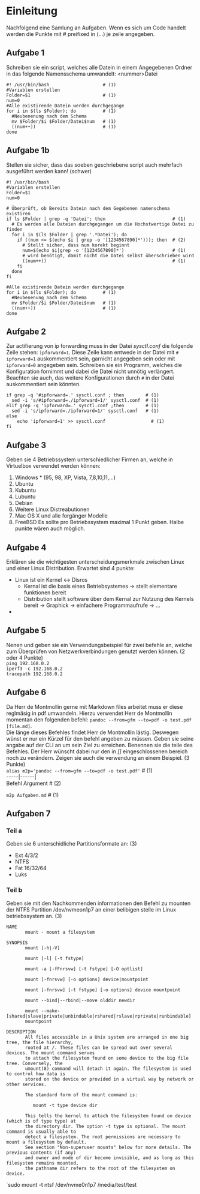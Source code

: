 # Einleitung
Nachfolgend eine Samlung an Aufgaben. Wenn es sich um Code handelt werden die Punkte mit # preifixed in (...) je zeile angegeben.
  
## Aufgabe 1
Schreiben sie ein script, welches alle Datein in einem Angegebenen Ordner in das folgende Namensschema umwandelt:
\<nummer\>Datei  

    #! /usr/bin/bash                    # (1)
    #Variablen erstellen
    Folder=$1                           # (1)
    num=0             
    #Alle existirende Datein werden durchgegange
    for i in $(ls $Folder); do          # (1)
      #Neubenenung nach dem Schema
      mv $Folder/$i $Folder/Datei$num   # (1)
      ((num++))                         # (1)
    done
  
## Aufgabe 1b
Stellen sie sicher, dass das soeben geschriebene script auch mehrfach ausgeführt werden kann! (schwer)

    #! /usr/bin/bash
    #Variablen erstellen
    Folder=$1                                                   
    num=0
    
    # Überprüft, ob Bereits Datein nach dem Gegebenen namenschema existiren
    if ls $Folder | grep -q 'Datei'; then                         # (1)
      # Es werden alle Dateien durchgegangen um die Hochstwertige Datei zu finden
      for i in $(ls $Folder | grep '.*Datei'); do                 
        if ((num <= $(echo $i | grep -o '[1234567890]*'))); then  # (2)
          # Stellt sicher, dass num korekt beginnt
          num=$(echo $i|grep -o '[1234567890]*')                  # (1)    
          # wird benötigt, damit nicht die Datei selbst überschrieben wird
          ((num++))                                               # (1)
        fi
      done
    fi
    
    #Alle existirende Datein werden durchgegange
    for i in $(ls $Folder); do          # (1)
      #Neubenenung nach dem Schema
      mv $Folder/$i $Folder/Datei$num   # (1)
      ((num++))                         # (1)
    done

## Aufgabe 2
Zur actifierung von ip forwarding muss in der Datei *sysctl.conf* die folgende Zeile stehen: 
`ipforward=1`. Diese Zeile kann entwede in der Datei mit `# ipforward=1` auskommentiert sein, garnicht angegeben sein oder mit `ipforward=0` angegeben sein. Schreiben sie ein Programm, welches die Konfiguration fornimmt und dabei die Datei nicht unnötig verlängert. Beachten sie auch, das weitere Konfigurationen durch `#` in der Datei auskommentiert sein könnten.

    if grep -q '#ipforward=.' sysctl.conf ; then        # (1)
      sed -i 's/#ipforward=./ipforward=1/' sysctl.conf  # (1)
    elif grep -q 'ipforward=.' sysctl.conf ;then        # (1)
      sed -i 's/ipforward=./ipforward=1/' sysctl.conf   # (1)
    else
	    echo 'ipforward=1' >> sysctl.conf                 # (1)
    fi

## Aufgabe 3
Geben sie 4 Betriebssystem unterschiedlicher Firmen an, welche in Virtuelbox verwendet werden können:
1. Windows * (95, 98, XP, Vista, 7,8,10,11,...)
2. Ubuntu
3. Kubuntu
4. Lubuntu
5. Debian
6. Weitere Linux Distreabutionen
7. Mac OS X und alle forgänger Modelle
8. FreeBSD
Es sollte pro Betriebssystem maximal 1 Punkt geben. Halbe punkte wären auch möglich.  

## Aufgabe 4
Erklären sie die wichtigesten unterscheidungsmerkmale zwischen Linux und einer Linux Distribution.
Erwartet sind 4 punkte:
* Linux ist ein Kernel \<-\> Disros
  * Kernal ist die basis eines Betriebsystemes -> stellt elementare funktionen bereit
  * Distribution stellt software über dem Kernal zur Nutzung des Kernels bereit -> Graphick -> einfachere Programmaufrufe -> ...
* 

## Aufgabe 5
Nenen und geben sie ein Verwendungsbeispiel für zwei befehle an, welche zum Überprüfen von Netzwerkverbindungen genutzt werden können. (2 oder 4 Punkte)  
`ping 192.168.0.2`  
`iperf3 -c 192.168.0.2`  
`tracepath 192.168.0.2`

## Aufgabe 6
Da Herr de Montmollin gerne mit Markdown files arbeitet muss er diese reglmäsig in pdf umwandeln. 
Hierzu verwendet Herr de Montmollin momentan den folgenden befehl: `pandoc --from=gfm --to=pdf -o test.pdf [file.md]`.  
Die länge dieses Befehles findet Herr de Montmollin lästig. Deswegen wünst er nur ein Kürzel für den befehl angeben zu müssen. Geben sie seine angabe auf der CLI an um sein Ziel zu erreichen. Benennen sie die teile des Befehles.
Der Herr wünscht dabei nur den in *[]* eingeschlossenen bereich noch zu verändern. 
Zeigen sie auch die verwendung an einem Beispiel. (3 Punkte)  
`alias m2p='pandoc --from=gfm --to=pdf -o test.pdf'`    # (1)  
-----|------|    
Befehl  Argument                                # (2)  

`m2p Aufgaben.md` # (1)

## Aufgaben 7
### Teil a
Geben sie 6 unterschidliche Partitionsformate an: (3)
* Ext 4/3/2
* NTFS
* Fat 16/32/64
* Luks
### Teil b
Geben sie mit den Nachkommenden informationen den Befehl zu mounten der NTFS Partition /dev/nvmeon1p7 an einer belibigen stelle im Linux betriebssystem an. (3)

    NAME
           mount - mount a filesystem

    SYNOPSIS
           mount [-h|-V]
    
           mount [-l] [-t fstype]
    
           mount -a [-fFnrsvw] [-t fstype] [-O optlist]
    
           mount [-fnrsvw] [-o options] device|mountpoint

           mount [-fnrsvw] [-t fstype] [-o options] device mountpoint
    
           mount --bind|--rbind|--move olddir newdir
    
           mount --make-[shared|slave|private|unbindable|rshared|rslave|rprivate|runbindable]
           mountpoint
    
    DESCRIPTION
           All files accessible in a Unix system are arranged in one big tree, the file hierarchy,
           rooted at /. These files can be spread out over several devices. The mount command serves
           to attach the filesystem found on some device to the big file tree. Conversely, the
           umount(8) command will detach it again. The filesystem is used to control how data is
           stored on the device or provided in a virtual way by network or other services.
    
           The standard form of the mount command is:
    
              mount -t type device dir
    
           This tells the kernel to attach the filesystem found on device (which is of type type) at
           the directory dir. The option -t type is optional. The mount command is usually able to
           detect a filesystem. The root permissions are necessary to mount a filesystem by default.
           See section "Non-superuser mounts" below for more details. The previous contents (if any)
           and owner and mode of dir become invisible, and as long as this filesystem remains mounted,
           the pathname dir refers to the root of the filesystem on device.
    
  `sudo mount -t ntsf /dev/nvme0n1p7 /media/test/test
    
